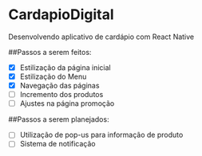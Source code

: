# CardapioDigital
Desenvolvendo aplicativo de cardápio com React Native

##Passos a serem feitos: 
- [x] Estilização da página inicial
- [x] Estilização do Menu
- [x] Navegação das páginas
- [ ] Incremento dos produtos
- [ ] Ajustes na página promoção

##Passos a serem planejados: 
- [ ] Utilização de pop-us para informação de produto
- [ ] Sistema de notificação
